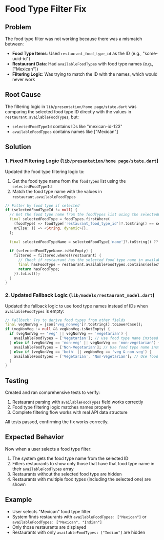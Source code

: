 # Food Type Filter Fix

## Problem
The food type filter was not working because there was a mismatch between:
- **Food Type Items**: Used `restaurant_food_type_id` as the ID (e.g., "some-uuid-id")
- **Restaurant Data**: Had `availableFoodTypes` with food type names (e.g., ["Mexican"])
- **Filtering Logic**: Was trying to match the ID with the names, which would never work

## Root Cause
The filtering logic in `lib/presentation/home page/state.dart` was comparing the selected food type ID directly with the values in `restaurant.availableFoodTypes`, but:
- `selectedFoodTypeId` contains IDs like "mexican-id-123"
- `availableFoodTypes` contains names like ["Mexican"]

## Solution

### 1. Fixed Filtering Logic (`lib/presentation/home page/state.dart`)
Updated the food type filtering logic to:
1. Get the food type name from the `foodTypes` list using the `selectedFoodTypeId`
2. Match the food type name with the values in `restaurant.availableFoodTypes`

```dart
// Filter by food type if selected
if (selectedFoodTypeId != null) {
  // Get the food type name from the foodTypes list using the selectedFoodTypeId
  final selectedFoodType = foodTypes.firstWhere(
    (foodType) => foodType['restaurant_food_type_id']?.toString() == selectedFoodTypeId,
    orElse: () => <String, dynamic>{},
  );
  
  final selectedFoodTypeName = selectedFoodType['name']?.toString() ?? '';
  
  if (selectedFoodTypeName.isNotEmpty) {
    filtered = filtered.where((restaurant) {
      // Check if restaurant has the selected food type name in availableFoodTypes
      final hasFoodType = restaurant.availableFoodTypes.contains(selectedFoodTypeName);
      return hasFoodType;
    }).toList();
  }
}
```

### 2. Updated Fallback Logic (`lib/models/restaurant_model.dart`)
Updated the fallback logic to use food type names instead of IDs when `availableFoodTypes` is empty:

```dart
// Fallback: Try to derive food types from other fields
final vegNonVeg = json['veg_nonveg']?.toString().toLowerCase();
if (vegNonVeg != null && vegNonVeg.isNotEmpty) {
  if (vegNonVeg == 'veg' || vegNonVeg == 'vegetarian') {
    availableFoodTypes = ['Vegetarian']; // Use food type name instead of ID
  } else if (vegNonVeg == 'non-veg' || vegNonVeg == 'non-vegetarian') {
    availableFoodTypes = ['Non-Vegetarian']; // Use food type name instead of ID
  } else if (vegNonVeg == 'both' || vegNonVeg == 'veg & non-veg') {
    availableFoodTypes = ['Vegetarian', 'Non-Vegetarian']; // Use food type names instead of IDs
  }
}
```

## Testing
Created and ran comprehensive tests to verify:
1. Restaurant parsing with `availableFoodTypes` field works correctly
2. Food type filtering logic matches names properly
3. Complete filtering flow works with real API data structure

All tests passed, confirming the fix works correctly.

## Expected Behavior
Now when a user selects a food type filter:
1. The system gets the food type name from the selected ID
2. Filters restaurants to show only those that have that food type name in their `availableFoodTypes` array
3. Restaurants without the selected food type are hidden
4. Restaurants with multiple food types (including the selected one) are shown

## Example
- User selects "Mexican" food type filter
- System finds restaurants with `availableFoodTypes: ["Mexican"]` or `availableFoodTypes: ["Mexican", "Indian"]`
- Only those restaurants are displayed
- Restaurants with only `availableFoodTypes: ["Indian"]` are hidden 